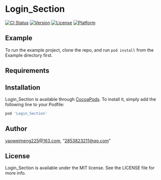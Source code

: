# Login_Section

[![CI Status](https://img.shields.io/travis/yaoweimeng225@163.com/Login_Section.svg?style=flat)](https://travis-ci.org/yaoweimeng225@163.com/Login_Section)
[![Version](https://img.shields.io/cocoapods/v/Login_Section.svg?style=flat)](https://cocoapods.org/pods/Login_Section)
[![License](https://img.shields.io/cocoapods/l/Login_Section.svg?style=flat)](https://cocoapods.org/pods/Login_Section)
[![Platform](https://img.shields.io/cocoapods/p/Login_Section.svg?style=flat)](https://cocoapods.org/pods/Login_Section)

## Example

To run the example project, clone the repo, and run `pod install` from the Example directory first.

## Requirements

## Installation

Login_Section is available through [CocoaPods](https://cocoapods.org). To install
it, simply add the following line to your Podfile:

```ruby
pod 'Login_Section'
```

## Author

yaoweimeng225@163.com, “2853823211@qq.com”

## License

Login_Section is available under the MIT license. See the LICENSE file for more info.
